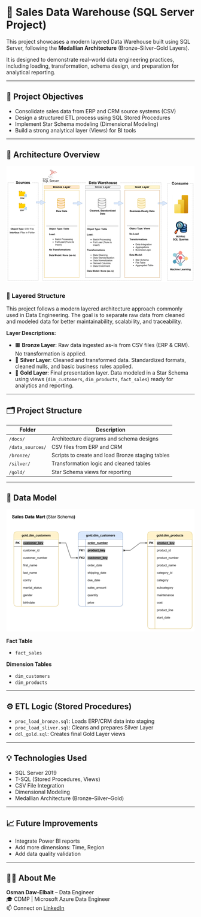 # 🧱 Sales Data Warehouse (SQL Server Project)

This project showcases a modern layered Data Warehouse built using SQL Server, following the **Medallian Architecture** (Bronze–Silver–Gold Layers).

It is designed to demonstrate real-world data engineering practices, including loading, transformation, schema design, and preparation for analytical reporting.

---

## 🎯 Project Objectives

- Consolidate sales data from ERP and CRM source systems (CSV)
- Design a structured ETL process using SQL Stored Procedures
- Implement Star Schema modeling (Dimensional Modeling)
- Build a strong analytical layer (Views) for BI tools

---

## 🧱 Architecture Overview

![Architecture](./docs/data_architecture.png)

### 🔄 Layered Structure

This project follows a modern layered architecture approach commonly used in Data Engineering. The goal is to separate raw data from cleaned and modeled data for better maintainability, scalability, and traceability.

**Layer Descriptions:**

- 🟫 **Bronze Layer**: Raw data ingested as-is from CSV files (ERP & CRM). No transformation is applied.
- 🥈 **Silver Layer**: Cleaned and transformed data. Standardized formats, cleaned nulls, and basic business rules applied.
- 🥇 **Gold Layer**: Final presentation layer. Data modeled in a Star Schema using views (`dim_customers`, `dim_products`, `fact_sales`) ready for analytics and reporting.


---

## 🗂️ Project Structure

| Folder | Description |
|--------|-------------|
| `/docs/` | Architecture diagrams and schema designs |
| `/data_sources/` | CSV files from ERP and CRM |
| `/bronze/` | Scripts to create and load Bronze staging tables |
| `/silver/` | Transformation logic and cleaned tables |
| `/gold/` | Star Schema views for reporting |

---

## 🧠 Data Model

![Star Schema](./docs/star_schema.png)

**Fact Table**
- `fact_sales`

**Dimension Tables**
- `dim_customers`
- `dim_products`

---

## ⚙️ ETL Logic (Stored Procedures)

- `proc_load_bronze.sql`: Loads ERP/CRM data into staging
- `proc_load_sliver.sql`: Cleans and prepares Silver Layer
- `ddl_gold.sql`: Creates final Gold Layer views

---

## 💡 Technologies Used

- SQL Server 2019
- T-SQL (Stored Procedures, Views)
- CSV File Integration
- Dimensional Modeling
- Medallian Architecture (Bronze–Silver–Gold) 
---

## 📈 Future Improvements

- Integrate Power BI reports
- Add more dimensions: Time, Region
- Add data quality validation

---

## 🙋‍♂️ About Me

**Osman Daw-Elbait** – Data Engineer  
🎓 CDMP | Microsoft Azure Data Engineer  
📫 Connect on [LinkedIn](https://www.linkedin.com/in/osman-daw-elbait)

